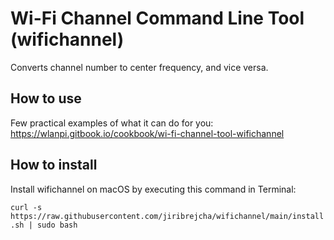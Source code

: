 # Wi-Fi Channel Command Line Tool (wifichannel)
Converts channel number to center frequency, and vice versa.

## How to use
Few practical examples of what it can do for you:
https://wlanpi.gitbook.io/cookbook/wi-fi-channel-tool-wifichannel

## How to install
Install wifichannel on macOS by executing this command in Terminal:

`curl -s https://raw.githubusercontent.com/jiribrejcha/wifichannel/main/install.sh | sudo bash`

